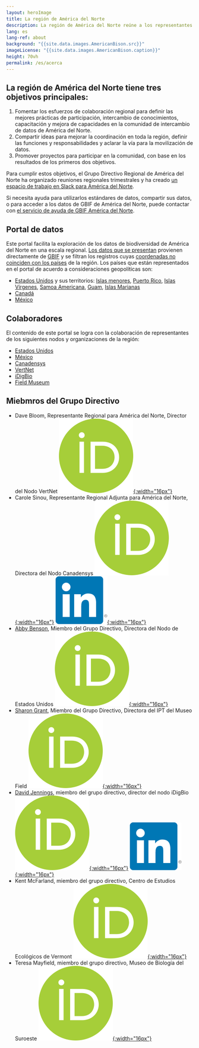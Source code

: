 ```yaml
---
layout: heroImage
title: La región de América del Norte
description: La región de América del Norte reúne a los representantes de Nodos de GBIF, las instancias del IPT y otras organizaciones/partes interesadas para inspirar la colaboración y la discusión de los objetivos, retos y oportunidades.
lang: es
lang-ref: about
background: "{{site.data.images.AmericanBison.src}}"
imageLicense: "{{site.data.images.AmericanBison.caption}}"
height: 70vh
permalink: /es/acerca
---
```


## La región de América del Norte tiene tres objetivos principales:

1. Fomentar los esfuerzos de colaboración regional para definir las mejores prácticas de participación, intercambio de conocimientos, capacitación y mejora de capacidades en la comunidad de intercambio de datos de América del Norte.
2. Compartir ideas para mejorar la coordinación en toda la región, definir las funciones y responsabilidades y aclarar la vía para la movilización de datos.
3. Promover proyectos para participar en la comunidad, con base en los resultados de los primeros dos objetivos.

Para cumplir estos objetivos, el Grupo Directivo Regional de América del Norte ha organizado reuniones regionales trimestrales y ha creado [un espacio de trabajo en Slack para América del Norte](https://join.slack.com/t/gbif-north-america/shared_invite/zt-1duj62qwm-PoKZBpZGPX8ZREHkNRqoDw).

Si necesita ayuda para utilizarlos estándares de datos, compartir sus datos, o para acceder a los datos de GBIF de América del Norte, puede contactar con [el servicio de ayuda de GBIF América del Norte](mailto:gbif.na.helpdesk@gmail.com).

## Portal de datos

Este portal facilita la exploración de los datos de biodiversidad de América del Norte en una escala regional. [Los datos que se presentan](/es/datos) provienen directamente de [GBIF](https://www.gbif.org) y se filtran los registros cuyas [coordenadas no coinciden con los países](https://data-blog.gbif.org/post/issues-and-flags/) de la región. Los países que están representados en el portal de acuerdo a consideraciones geopolíticas son:
* [Estados Unidos](https://www.gbif.org/country/US/summary) y sus territorios: [Islas menores](https://www.gbif.org/country/UM/summary), [Puerto Rico](https://www.gbif.org/country/PR/summary), [Islas Vírgenes](https://www.gbif.org/country/VI/summary), [Samoa Americana](https://www.gbif.org/country/AS/summary), [Guam](https://www.gbif.org/country/GU/summary), [Islas Marianas](https://www.gbif.org/country/MP/summary)
* [Canadá](https://www.gbif.org/country/CA/summary)
* [México](https://www.gbif.org/country/MX/summary)

## Colaboradores

El contenido de este portal se logra con la colaboración de representantes de los siguientes nodos y organizaciones de la región:
* [Estados Unidos](https://www.gbif.org/country/US)
* [México](https://www.gbif.org/country/MX)
* [Canadensys](https://www.gbif.org/node/4db9cfd2-1191-4b9d-b579-0b68ceabd968)
* [VertNet](https://www.gbif.org/node/d205def7-82c3-472a-be4b-31d11dcd51fd)
* [iDigBio](https://www.gbif.org/node/f9332bd7-7435-4741-b45a-5fe2887533ec)
* [Field Museum](https://www.gbif.org/publisher/7b8aff00-a9f8-11d8-944b-b8a03c50a862)

## Miebmros del Grupo Directivo

* Dave Bloom, Representante Regional para América del Norte, Director del Nodo VertNet [![ORCiD](/assets/images/200px-ORCID_iD.png){:width="16px"}](https://orcid.org/0000-0003-1273-1807)
* Carole Sinou, Representante Regional Adjunta para América del Norte, Directora del Nodo Canadensys [![ORCiD](/assets/images/200px-ORCID_iD.png){:width="16px"}](https://orcid.org/0000-0002-6718-6669) [![LinkedIn](/assets/images/In-2C-128px-R.png){:width="16px"}](https://www.linkedin.com/in/carolesinou/)
* [Abby Benson](https://www.usgs.gov/staff-profiles/abby-benson?qt-staff_profile_science_products=3#qt-staff_profile_science_products), Miembro del Grupo Directivo, Directora del Nodo de Estados Unidos [![ORCiD](/assets/images/200px-ORCID_iD.png){:width="16px"}](https://orcid.org/0000-0002-4391-107X)
* [Sharon Grant](https://www.fieldmuseum.org/about/staff/profile/11), Miembro del Grupo Directivo, Directora del IPT del Museo Field [![ORCiD](/assets/images/200px-ORCID_iD.png){:width="16px"}](https://orcid.org/0000-0002-0201-732X)
* [David Jennings](https://www.idigbio.org/contact/David_Jennings), miembro del grupo directivo, director del nodo iDigBio [![ORCiD](/assets/images/200px-ORCID_iD.png){:width="16px"}](https://orcid.org/0000-0003-0520-6983) [![LinkedIn](/assets/images/In-2C-128px-R.png){:width="16px"}](https://www.linkedin.com/in/jenningsdt/)
* Kent McFarland, miembro del grupo directivo, Centro de Estudios Ecológicos de Vermont [![ORCiD](/assets/images/200px-ORCID_iD.png){:width="16px"}](https://orcid.org/0000-0001-7809-5503)
* Teresa Mayfield, miembro del grupo directivo, Museo de Biología del Suroeste [![ORCiD](/assets/images/200px-ORCID_iD.png){:width="16px"}](https://orcid.org/0000-0002-1970-7044)

